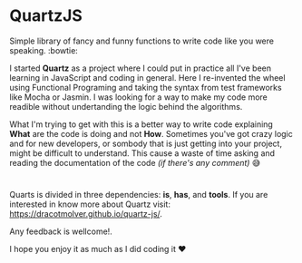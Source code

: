# QuartzJS

Simple library of fancy and funny functions to write code like you were speaking. :bowtie:

I started **Quartz** as a project where I could put in practice all I've been learning in JavaScript and coding in general. Here I re-invented the wheel using Functional Programing and taking the syntax from test frameworks like Mocha or Jasmin. I was looking for a way to make my code more readible without undertanding the logic behind the algorithms.

What I'm trying to get with this is a better way to write code explaining **What** are the code is doing and not **How**. Sometimes you've got crazy logic and for new developers, or sombody that is just getting into your project, might be difficult to understand. This cause a waste of time asking and reading the documentation of the code _(if there's any comment)_ :sweat_smile:

#

Quarts is divided in three dependencies: **is**, **has**, and **tools**. If you are interested in know more about Quartz visit: https://dracotmolver.github.io/quartz-js/.

Any feedback is wellcome!.

I hope you enjoy it as much as I did coding it :heart: